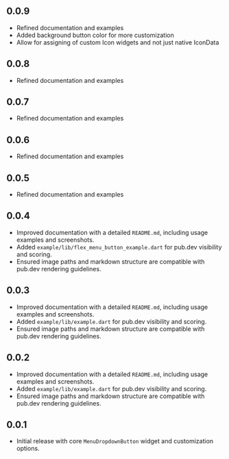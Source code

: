 ## 0.0.9

- Refined documentation and examples
- Added background button color for more customization
- Allow for assigning of custom Icon widgets and not just native IconData

## 0.0.8

- Refined documentation and examples

## 0.0.7

- Refined documentation and examples

## 0.0.6

- Refined documentation and examples

## 0.0.5

- Refined documentation and examples

## 0.0.4

- Improved documentation with a detailed `README.md`, including usage examples and screenshots.
- Added `example/lib/flex_menu_button_example.dart` for pub.dev visibility and scoring.
- Ensured image paths and markdown structure are compatible with pub.dev rendering guidelines.

## 0.0.3

- Improved documentation with a detailed `README.md`, including usage examples and screenshots.
- Added `example/lib/example.dart` for pub.dev visibility and scoring.
- Ensured image paths and markdown structure are compatible with pub.dev rendering guidelines.

## 0.0.2

- Improved documentation with a detailed `README.md`, including usage examples and screenshots.
- Added `example/lib/example.dart` for pub.dev visibility and scoring.
- Ensured image paths and markdown structure are compatible with pub.dev rendering guidelines.

## 0.0.1

- Initial release with core `MenuDropdownButton` widget and customization options.
